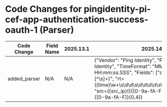 # Code Changes for pingidentity-pi-cef-app-authentication-success-oauth-1 (Parser)

| Code Change | Field Name | 2025.13.1 | 2025.14.1 |
|-------------|------------|-----------|------------|
| added_parser | N/A | N/A | {"Vendor": "Ping Identity", "Product": "Ping Identity", "TimeFormat": "MMM dd yyyy HH:mm:ss.SSS", "Fields": ["dvchost=({host}[^\s]+)", "rt=({time}\w+\s\d\d\s\d\d\d\d\s\d\d:\d\d:\d\d.\d\d\d)", "src=({src_ip}((([0-9a-fA-F.]{0,4}):{1,2}){1,7}([0-9a-fA-F]){0,4})|(((25[0-5]|(2[0-4]|1\d|[0-9]|)\d)\.?\b){4}))(:({src_port}\d+))?", "msg=({result}[^\s]+)", "cs3=\(\w+:({protocol}[^\s]+)\)", "cs5=({user}[\w\.\-\!\#\^\~]{1,40}\$?)", "CEF:([^\|]*\|){3}({event_name}[^\|]+)\|", "cs8=({user_agent}[^=]+?)\s+\w+=", "cs7=(|({additional_info}[^\n]+?))\s+cs8Label="], "Name": "pingidentity-pi-cef-app-authentication-success-oauth-1", "ParserVersion": "v1.0.0", "Conditions": ["|EAMAuthSI|", "|OAuth|", "|signin-si|"]} |